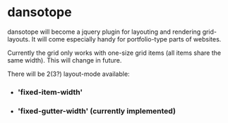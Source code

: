 dansotope
=========

dansotope will become a jquery plugin for layouting and rendering grid-layouts.
It will come especially handy for portfolio-type parts of websites.

Currently the grid only works with one-size grid items (all items share the same width). This will change in future.

There will be 2(3?) layout-mode available:

 * ### 'fixed-item-width'
 * ### 'fixed-gutter-width' (currently implemented)